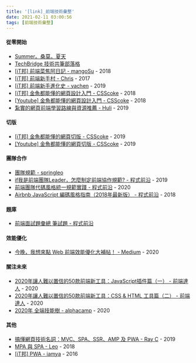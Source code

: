 ```yaml
---
title: '[link]_前端技術彙整'
date: 2021-02-11 03:00:56
tags: [前端技術彙整]
---
```

#### 從零開始
  - [Summer。桑莫。夏天](https://cythilya.github.io/)
  - [TechBridge 技術共筆部落格](https://blog.techbridge.cc/)
  - [[iT邦] 前端菜焦阿日記 - mangoSu](https://ithelp.ithome.com.tw/users/20112158/ironman/1914) - 2018
  - [[iT邦] 前端新手村 - Chris](https://ithelp.ithome.com.tw/users/20107637/ironman/1457) - 2017
  - [[iT邦] 前端新手進化史 - yachen](https://ithelp.ithome.com.tw/users/20120740/ironman/2632) - 2019
  - [[iT邦] 金魚都能懂的網頁設計入門 - CSScoke](https://ithelp.ithome.com.tw/users/20112550/ironman/2072) - 2018
  - [[Youtube] 金魚都能懂的網頁設計入門 - CSScoke](https://www.youtube.com/playlist?list=PLqivELodHt3iL9PgGHg0_EF86FwdiqCre) - 2018
  - [紮實的網頁前端學習路線與資源推薦 - Huli](https://blog.huli.tw/2019/08/21/real-front-end-learning-path/) - 2019

<!-- more -->

#### 切版
  - [[iT邦] 金魚都能懂的網頁切版 - CSScoke](https://ithelp.ithome.com.tw/users/20112550/ironman/2623) - 2019
  - [[Youtube] 金魚都能懂的網頁切版 - CSScoke](https://www.youtube.com/playlist?list=PLqivELodHt3hxeuLX8PYaI8u1GcDaBoJo) - 2019

#### 團隊合作
  - [團隊規範 - springleo](https://lq782655835.github.io/blogs/team-standard/0.standard-ai-summary.html)
  - [if我是前端團隊Leader，怎麼制定前端協作規範? - 程式前沿](https://codertw.com/%E7%A8%8B%E5%BC%8F%E8%AA%9E%E8%A8%80/642504/) - 2019
  - [前端團隊代碼風格統一規範實踐 - 程式前沿](https://codertw.com/%E7%A8%8B%E5%BC%8F%E8%AA%9E%E8%A8%80/738497/) - 2020
  - [Airbnb JavaScript 編碼風格指南（2018年最新版） - 程式前沿](https://codertw.com/%E5%89%8D%E7%AB%AF%E9%96%8B%E7%99%BC/29402/) - 2018

#### 題庫
  - [前端面試題彙總 筆試題 - 程式前沿](https://codertw.com/%E7%A8%8B%E5%BC%8F%E8%AA%9E%E8%A8%80/607762/)
  
#### 效能優化
  - [今晚，我想來點 Web 前端效能優化大補帖！ - Medium](https://medium.com/starbugs/%E4%BB%8A%E6%99%9A-%E6%88%91%E6%83%B3%E4%BE%86%E9%BB%9E-web-%E5%89%8D%E7%AB%AF%E6%95%88%E8%83%BD%E5%84%AA%E5%8C%96%E5%A4%A7%E8%A3%9C%E5%B8%96-e1a5805c1ca2) - 2020

#### 關注未來
  - [2020年讓人難以置信的50款前端新工具：JavaScript插件篇（一） - 前端達人](https://twgreatdaily.com/Ab5UHHABgx9BqZZIPEa_.html) - 2020
  - [2020年讓人難以置信的50款前端新工具：CSS & HTML 工具篇（二） - 前端達人](https://blog.csdn.net/Ed7zgeE9X/article/details/104306013) - 2020
  - [2020年 全端技能樹 - alphacamp](https://tw.alphacamp.co/blog/javascript-full-stack-developer-journey-and-skilltree?utm_source=facebook&utm_medium=paidsocial&utm_campaign=Rem-SiteVisitors&utm_term=Rem&utm_content=blog-skilltree-v2) - 2020

#### 其他
  - [搞懂網頁技術名詞：MVC、SPA、SSR、AMP 及 PWA - Ray C](https://vocus.cc/@raychang/5d4d8d31fd89780001faf03c) - 2019
  - [MPA 與 SPA - Leo](https://ithelp.ithome.com.tw/articles/10202427) - 2018
  - [[iT邦] PWA - iamya](https://ithelp.ithome.com.tw/users/20071512/ironman/1222) - 2016
